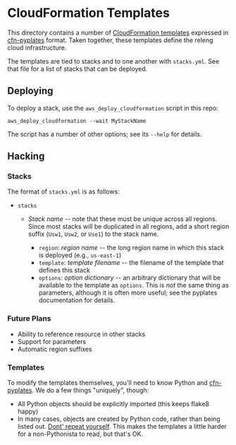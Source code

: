 # CloudFormation Templates

This directory contains a number of [CloudFormation templates](http://aws.amazon.com/documentation/cloudformation/) expressed in [cfn-pyplates](https://cfn-pyplates.readthedocs.org/en/latest/) format.
Taken together, these templates define the releng cloud infrastructure.

The templates are tied to stacks and to one another with `stacks.yml`.
See that file for a list of stacks that can be deployed.

## Deploying

To deploy a stack, use the `aws_deploy_cloudformation` script in this repo:

    aws_deploy_cloudformation --wait MyStackName

The script has a number of other options; see its `--help` for details.

## Hacking

### Stacks

The format of `stacks.yml` is as follows:

 * `stacks`

    * *Stack name* -- note that these must be unique across all regions.
      Since most stacks will be duplicated in all regions, add a short region suffix (`Usw1`, `Usw2`, or `Use1`) to the stack name.

      * `region`: *region name* -- the long region name in which this stack is deployed (e.g., `us-east-1`)
      * `template`: *template filename* -- the filename of the template that defines this stack
      * `options`: *option dictionary* -- an arbitrary dictionary that will be available to the template as `options`.
        This is *not* the same thing as parameters, although it is often more useful; see the pyplates documentation for details.

### Future Plans

 * Ability to reference resource in other stacks
 * Support for parameters
 * Automatic region suffixes

### Templates

To modify the templates themselves, you'll need to know Python and [cfn-pyplates](https://cfn-pyplates.readthedocs.org/en/latest/).
We do a few things "uniquely", though:

 * All Python objects should be explicitly imported (this keeps flake8 happy)
 * In many cases, objects are created by Python code, rather than being listed out.
   [Dont' repeat yourself](http://en.wikipedia.org/wiki/Don%27t_repeat_yourself).
   This makes the templates a little harder for a non-Pythonista to read, but that's OK.
